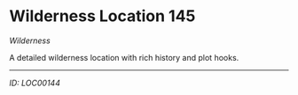 # Wilderness Location 145

*Wilderness*

A detailed wilderness location with rich history and plot hooks.

---
*ID: LOC00144*